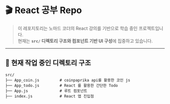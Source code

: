 # 🎬 React 공부 Repo

> 이 레포지토리는 노마드 코더의 React 강의를 기반으로 학습 중인 프로젝트입니다.  
> 현재는 **`src/` 디렉토리 구조와 컴포넌트 기반 UI 구성**에 집중하고 있습니다.

---

## 📁 현재 작업 중인 디렉토리 구조

```text
src/
├── App_coin.js         # coinpaprika api를 활용한 코인 js
├── App_todo.js         # React 를 활용한 간단한 Todo 
├── App.js              # 루트 컴포넌트
├── index.js            # React 앱 진입점
